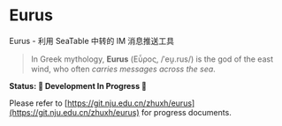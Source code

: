 # Eurus
Eurus - 利用 SeaTable 中转的 IM 消息推送工具

> In Greek mythology, **Eurus** (Εὖρος, /ˈeu̯.rus/) is the god of the east wind, who often *carries messages across the sea*.

**Status: 🚧 Development In Progress 🚧**

Please refer to [https://git.nju.edu.cn/zhuxh/eurus](https://git.nju.edu.cn/zhuxh/eurus) for progress documents.
